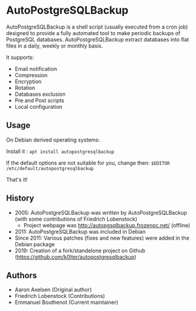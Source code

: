 # AutoPostgreSQLBackup

AutoPostgreSQLBackup is a shell script (usually executed from a cron job) designed to provide a fully automated tool to make periodic backups of PostgreSQL databases.
AutoPostgreSQLBackup extract databases into flat files in a daily, weekly or monthly basis.

It supports:
 * Email notification
 * Compression
 * Encryption
 * Rotation
 * Databases exclusion
 * Pre and Post scripts
 * Local configuration

## Usage

On Debian derived operating systems:

Install it : `apt install autopostgresqlbackup`

If the default options are not suitable for you, change then: `$EDITOR /etc/default/autopostgresqlbackup`

That's it!

## History

 * 2005: AutoPostgreSQLBackup was written by AutoPostgreSQLBackup (with some contributions of Friedrich Lobenstock)
   * Project webpage was http://autopgsqlbackup.frozenpc.net/ (offline)
 * 2011: AutoPostgreSQLBackup was included in Debian
 * Since 2011: Various patches (fixes and new features) were added in the Debian package
 * 2019: Creation of a fork/standelone project on Github (https://github.com/k0lter/autopostgresqlbackup)

## Authors

 * Aaron Axelsen (Original author)
 * Friedrich Lobenstock (Contributions)
 * Emmanuel Bouthenot (Current maintainer)
